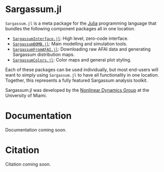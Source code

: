 # Sargassum.jl

`Sargassum.jl` is a meta package for the [Julia](https://julialang.org/) programming language that bundles the following component packages all in one location.

- [`SargassumInterface.jl`](https://github.com/70Gage70/SargassumInterface.jl): High level, zero-code interface.
- [`SargassumBOMB.jl`](https://github.com/70Gage70/SargassumBOMB.jl): Main modelling and simulation tools.
- [`SargassumFromAFAI.jl`](https://github.com/70Gage70/SargassumFromAFAI.jl): Downloading raw AFAI data and generating Sargassum distribution maps.
- [`SargassumColors.jl`](https://github.com/70Gage70/SargassumColors.jl): Color maps and general plot styling.

Each of these packages can be used individually, but most end-users will want to simply using `Sargassum.jl`
to have all functionality in one location. Together, this represents a fully featured Sargassum analysis toolkit.

Sargassum.jl was developed by the [Nonlinear Dynamics Group](https://nonlinear.earth.miami.edu/index.html) at the University of Miami. 

# Documentation

Documentation coming soon.

# Citation

Citation coming soon.